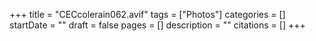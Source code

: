+++
title = "CECcolerain062.avif"
tags = ["Photos"]
categories = []
startDate = ""
draft = false
pages = []
description = ""
citations = []
+++
